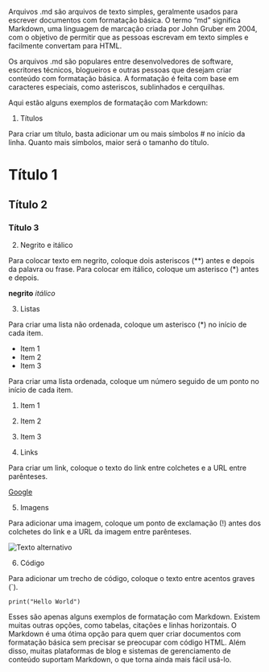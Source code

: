 Arquivos .md são arquivos de texto simples, geralmente usados para escrever documentos com formatação básica. O termo “md” significa Markdown, uma linguagem de marcação criada por John Gruber em 2004, com o objetivo de permitir que as pessoas escrevam em texto simples e facilmente convertam para HTML.

Os arquivos .md são populares entre desenvolvedores de software, escritores técnicos, blogueiros e outras pessoas que desejam criar conteúdo com formatação básica. A formatação é feita com base em caracteres especiais, como asteriscos, sublinhados e cerquilhas.

Aqui estão alguns exemplos de formatação com Markdown:

1.  Títulos

Para criar um título, basta adicionar um ou mais símbolos # no início da linha. Quanto mais símbolos, maior será o tamanho do título.

# Título 1

## Título 2

### Título 3

2.  Negrito e itálico

Para colocar texto em negrito, coloque dois asteriscos (**) antes e depois da palavra ou frase. Para colocar em itálico, coloque um asterisco (*) antes e depois.

**negrito** _itálico_

3.  Listas

Para criar uma lista não ordenada, coloque um asterisco (*) no início de cada item.

-   Item 1
-   Item 2
-   Item 3

Para criar uma lista ordenada, coloque um número seguido de um ponto no início de cada item.

1.  Item 1
    
2.  Item 2
    
3.  Item 3
    
4.  Links
    

Para criar um link, coloque o texto do link entre colchetes e a URL entre parênteses.

[Google](https://www.google.com/)

5.  Imagens

Para adicionar uma imagem, coloque um ponto de exclamação (!) antes dos colchetes do link e a URL da imagem entre parênteses.

![Texto alternativo](https://www.exemplo.com/imagem.jpg)

6.  Código

Para adicionar um trecho de código, coloque o texto entre acentos graves (`).

`print("Hello World")`

Esses são apenas alguns exemplos de formatação com Markdown. Existem muitas outras opções, como tabelas, citações e linhas horizontais. O Markdown é uma ótima opção para quem quer criar documentos com formatação básica sem precisar se preocupar com código HTML. Além disso, muitas plataformas de blog e sistemas de gerenciamento de conteúdo suportam Markdown, o que torna ainda mais fácil usá-lo.
